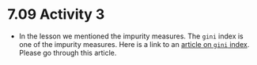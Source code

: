 # 7.09 Activity 3

- In the lesson we mentioned the impurity measures. The `gini` index is one of the impurity measures. Here is a link to an [article on `gini` index](https://victorzhou.com/blog/gini-impurity/). Please go through this article.
